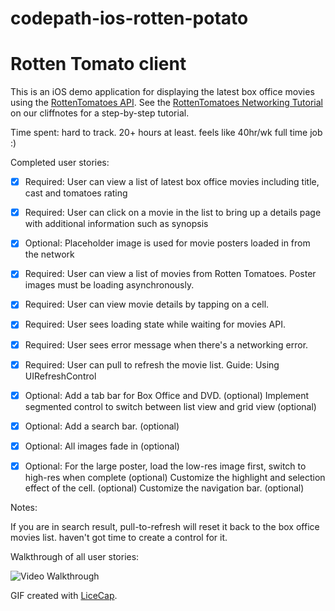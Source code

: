 # codepath-ios-rotten-potato
# Rotten Tomato client

This is an iOS demo application for displaying the latest box office movies using the [RottenTomatoes API](http://www.rottentomatoes.com/). See the [RottenTomatoes Networking Tutorial](http://guides.thecodepath.com/android/RottenTomatoes-Networking-Tutorial) on our cliffnotes for a step-by-step tutorial.

Time spent: hard to track. 20+ hours at least. feels like 40hr/wk full time job :)

Completed user stories:

 * [x] Required: User can view a list of latest box office movies including title, cast and tomatoes rating
 * [x] Required: User can click on a movie in the list to bring up a details page with additional information such as synopsis
 * [x] Optional: Placeholder image is used for movie posters loaded in from the network

 * [x] Required: User can view a list of movies from Rotten Tomatoes. Poster images must be loading asynchronously.
 * [x] Required: User can view movie details by tapping on a cell.
 * [x] Required: User sees loading state while waiting for movies API. 
 * [x] Required: User sees error message when there's a networking error. 
 * [x] Required: User can pull to refresh the movie list. Guide: Using UIRefreshControl
 * [x] Optional: Add a tab bar for Box Office and DVD. (optional)
Implement segmented control to switch between list view and grid view (optional)
 * [x] Optional: Add a search bar. (optional)
 * [x] Optional: All images fade in (optional)
 * [x] Optional: For the large poster, load the low-res image first, switch to high-res when complete (optional)
Customize the highlight and selection effect of the cell. (optional)
Customize the navigation bar. (optional)

Notes:

If you are in search result, pull-to-refresh will reset it back to the box office movies list. haven't got time to create a control for it.

Walkthrough of all user stories:

![Video Walkthrough](anim_rotten_tomatoes.gif)

GIF created with [LiceCap](http://www.cockos.com/licecap/).

